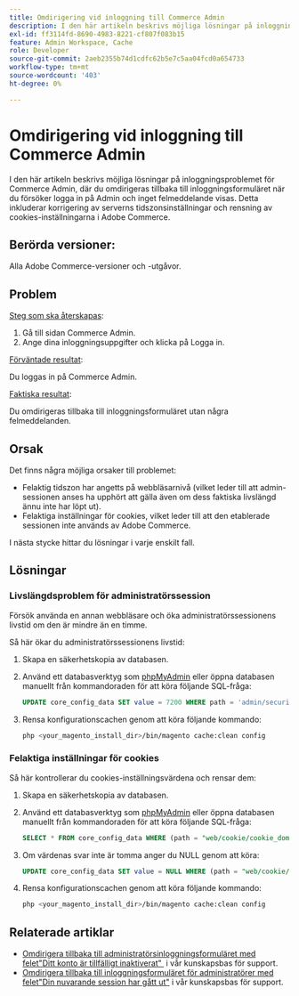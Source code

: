 ```yaml
---
title: Omdirigering vid inloggning till Commerce Admin
description: I den här artikeln beskrivs möjliga lösningar på inloggningsproblemet för Commerce Admin, där du omdirigeras tillbaka till inloggningsformuläret när du försöker logga in på Admin och inget felmeddelande visas. Detta inkluderar korrigering av serverns tidszonsinställningar och rensning av cookies-inställningarna i Adobe Commerce.
exl-id: ff3114fd-8690-4983-8221-cf807f083b15
feature: Admin Workspace, Cache
role: Developer
source-git-commit: 2aeb2355b74d1cdfc62b5e7c5aa04fcd0a654733
workflow-type: tm+mt
source-wordcount: '403'
ht-degree: 0%

---
```


# Omdirigering vid inloggning till Commerce Admin

I den här artikeln beskrivs möjliga lösningar på inloggningsproblemet för Commerce Admin, där du omdirigeras tillbaka till inloggningsformuläret när du försöker logga in på Admin och inget felmeddelande visas. Detta inkluderar korrigering av serverns tidszonsinställningar och rensning av cookies-inställningarna i Adobe Commerce.

## Berörda versioner:

Alla Adobe Commerce-versioner och -utgåvor.

## Problem

<u>Steg som ska återskapas</u>:

1. Gå till sidan Commerce Admin.
1. Ange dina inloggningsuppgifter och klicka på Logga in.

<u>Förväntade resultat</u>:

Du loggas in på Commerce Admin.

<u>Faktiska resultat</u>:

Du omdirigeras tillbaka till inloggningsformuläret utan några felmeddelanden.

## Orsak

Det finns några möjliga orsaker till problemet:

* Felaktig tidszon har angetts på webbläsarnivå (vilket leder till att admin-sessionen anses ha upphört att gälla även om dess faktiska livslängd ännu inte har löpt ut).
* Felaktiga inställningar för cookies, vilket leder till att den etablerade sessionen inte används av Adobe Commerce.

I nästa stycke hittar du lösningar i varje enskilt fall.

## Lösningar

### Livslängdsproblem för administratörssession

Försök använda en annan webbläsare och öka administratörssessionens livstid om den är mindre än en timme.

Så här ökar du administratörssessionens livstid:

1. Skapa en säkerhetskopia av databasen.
1. Använd ett databasverktyg som [phpMyAdmin](https://experienceleague.adobe.com/sv/docs/commerce-operations/installation-guide/prerequisites/optional-software#phpmyadmin) eller öppna databasen manuellt från kommandoraden för att köra följande SQL-fråga:

   ```sql
   UPDATE core_config_data SET value = 7200 WHERE path = 'admin/security/session_lifetime';
   ```

1. Rensa konfigurationscachen genom att köra följande kommando:

   ```bash
   php <your_magento_install_dir>/bin/magento cache:clean config
   ```

### Felaktiga inställningar för cookies

Så här kontrollerar du cookies-inställningsvärdena och rensar dem:

1. Skapa en säkerhetskopia av databasen.
1. Använd ett databasverktyg som [phpMyAdmin](https://experienceleague.adobe.com/sv/docs/commerce-operations/installation-guide/prerequisites/optional-software#phpmyadmin) eller öppna databasen manuellt från kommandoraden för att köra följande SQL-fråga:

   ```sql
   SELECT * FROM core_config_data WHERE (path = "web/cookie/cookie_domain" OR path = "web/cookie/cookie_path");
   ```

1. Om värdenas svar inte är tomma anger du NULL genom att köra:

   ```sql
   UPDATE core_config_data SET value = NULL WHERE (path = "web/cookie/cookie_domain" OR path = "web/cookie/cookie_path");
   ```

1. Rensa konfigurationscachen genom att köra följande kommando:

   ```bash
   php <your_magento_install_dir>/bin/magento cache:clean config
   ```

## Relaterade artiklar

* [Omdirigera tillbaka till administratörsinloggningsformuläret med felet&quot;Ditt konto är tillfälligt inaktiverat&quot; &#x200B;](/help/troubleshooting/miscellaneous/redirect-back-to-the-admin-login-form-with-your-account-is-temporarily-disabled-error.md) i vår kunskapsbas för support.
* [Omdirigera tillbaka till inloggningsformuläret för administratörer med felet&quot;Din nuvarande session har gått ut&quot;](/help/troubleshooting/miscellaneous/redirect-back-to-the-admin-login-form-with-your-current-session-has-been-expired-error.md) i vår kunskapsbas för support.
